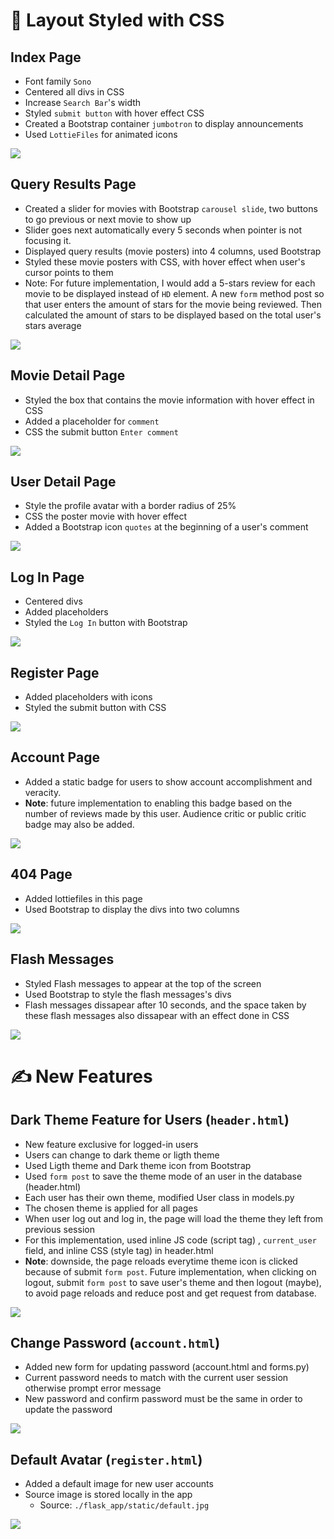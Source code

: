 # 🎨 Layout Styled with CSS

## Index Page
- Font family `Sono`
- Centered all divs in CSS
- Increase `Search Bar`'s width
- Styled `submit button` with hover effect CSS
- Created a Bootstrap container `jumbotron` to display announcements
- Used `LottieFiles` for animated icons

![](../Assets/20230322185934.png)

## Query Results Page
- Created a slider for movies with Bootstrap `carousel slide`, two buttons to go previous or next movie to show up
- Slider goes next automatically every 5 seconds when pointer is not focusing it.
- Displayed query results (movie posters) into 4 columns, used Bootstrap
- Styled these movie posters with CSS, with hover effect when user's cursor points to them
- Note: For future implementation, I would add a 5-stars review for each movie to be displayed instead of `HD` element. A new `form` method post so that user enters the amount of stars for the movie being reviewed. Then calculated the amount of stars to be displayed based on the total user's stars average

![](../Assets/20230322190059.png)

## Movie Detail Page
- Styled the box that contains the movie information with hover effect in CSS
- Added a placeholder for `comment`
- CSS the submit button `Enter comment`

![](../Assets/20230322233538.png)



## User Detail Page
- Style the profile avatar with a border radius of 25%
- CSS the poster movie with hover effect
- Added a  Bootstrap icon `quotes` at the beginning of a user's comment

![](../Assets/20230322234911.png)

## Log In Page
- Centered divs
- Added placeholders
- Styled the `Log In` button with Bootstrap

![](../Assets/20230322233924.png)

## Register Page
- Added placeholders with icons
- Styled the submit button with CSS

![](../Assets/20230322234038.png)

## Account Page
- Added a static badge for users to show account accomplishment and veracity.
- **Note**: future implementation to enabling this badge based on the number of reviews made by this user. Audience critic or public critic badge may also be added.

![](../Assets/20230322234323.png)

## 404 Page
- Added lottiefiles in this page
- Used Bootstrap to display the divs into two columns

![](../Assets/20230322234406.png)

## Flash Messages 
- Styled Flash messages to appear at the top of the screen
- Used Bootstrap to style the flash messages's divs
- Flash messages dissapear after 10 seconds, and the space taken by these flash messages also dissapear with an effect done in CSS

![](../Assets/20230322234442.png)


# ✍️ New Features

## Dark Theme Feature for Users (`header.html`)
- New feature exclusive for logged-in users
- Users can change to dark theme or ligth theme
- Used Ligth theme and Dark theme icon from Bootstrap
- Used `form post` to save the theme mode of an user in the database (header.html)
- Each user has their own theme, modified User class in models.py
- The chosen theme is applied for all pages
- When user log out and log in, the page will load the theme they left from previous session
- For this implementation, used inline JS code (script tag) , `current_user` field, and inline CSS (style tag) in header.html
- **Note**: downside, the page reloads everytime theme icon is clicked because of submit `form post`. Future implementation, when clicking on logout, submit `form post` to save user's theme and then logout (maybe), to avoid page reloads and reduce post and get request from database. 

![](../Assets/20230322234635.png)


## Change Password (`account.html`)
- Added new form for updating password (account.html and forms.py)
- Current password needs to match with the current user session otherwise prompt error message
- New password and confirm password must be the same in order to update the password

![](../Assets/20230322234817.png)


## Default Avatar (`register.html`)
- Added a default image for new user accounts
- Source image is stored locally in the app
	- Source: `./flask_app/static/default.jpg`

![](../Assets/20230322235440.png)